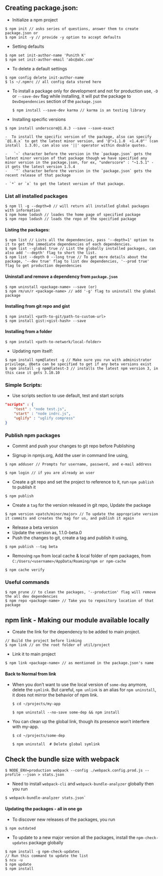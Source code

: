## Creating package.json:

- Initialize a npm project
```
$ npm init // asks series of questions, answer them to create package.json or
$ npm init -y // provide -y option to accept defaults
```

- Setting defaults
```
$ npm set init-author-name 'Punith K'
$ npm set init-author-email 'abc@abc.com'
```

- To delete a default settings
```
$ npm config delete init-author-name
$ ls ~/.npmrc // all config data stored here
```

- To install a package only for development and not for production use, `-D` or `--save-dev`
	flag while installing, it will put the package to `DevDependencies` section of the `package.json`
	```
	$ npm install --save-dev karma // karma is an testing library
	```

- Installing specific versions
```
$ npm install underscore@1.8.3 --save --save-exact
```
	-  To install the specific version of the package, also can specify `@1.8.x` to get the latest minor version, and '@">1.1.0  <1.4.0"' (can install 	1.3.0), can also use '||' operator within double quotes.

	-	`~` character before the version in the `package.json` gets the latest minor version of that package though we have specified any minor version in the package.json, for ex, "underscore" : "~1.5.1" - it gets the latest version 1.5.4
	-	`^` character before the version in the `package.json` gets the recent release of that package

	- `*` or `x` to get the latest version of that package.

### List all installed packages
```
$ npm ll -g --depth=0 // will return all installed global packages with information
$ npm home lodash // loades the home page of specified package
$ npm repo lodash // loads the repo of the specified package
```

#### Listing the packages:
```
$ npm list // Lists all the dependencies, pass '--depth=1' option to it to get the immediate dependencies of each dependencies.
$ npm list --global true // List the globally installed packages, can also add '--depth' flag to short the list.
$ npm list --depth 0 --long true // To get more details about the package, '--dev true' flag to list dev dependencies, '--prod true' flag to get production dependencies
```

#### Uninstall and remove a dependency from `package.json`
```
$ npm uninstall <package-name> --save (or)
$ npm rm/un/r <package-name> // add '-g' flag to uninstall the global package
```



#### Installing from git repo and gist
```
$ npm install <path-to-git/path-to-custom-url>
$ npm install gist:<gist-hash> --save
```

#### Installing from a folder
```
$ npm install <path-to-network/local-folder>
```

- Updating npm itself:
```
$ npm install npm@latest -g // Make sure you run with administrator privilege, @beta can be specified to get if any beta versions exist
$ npm install -g npm@latest-3 // installs the latest npm version 3, in this case it gets 3.10.10
```

### Simple Scripts:
- Use scripts section to use default, test and start scripts
```json
"scripts" : {
	"test" : "node test.js",
	"start" : "node indrc.js",
	"uglify" : "uglify compress"
}
```

### Publish npm packages

- Commit and push your changes to git repo before Publishing

- Signup in npmjs.org, Add the user in command line using,
```
$ npm adduser // Prompts for username, password, and e-mail address

$ npm login // if you are already an user
```

- Create a git repo and set the project to reference to it, run `npm publish` to publish it
```
$ npm publish
```

- Create a `tag` for the version released in git repo, Update the package
```
$ npm version <patch/minor/major> // To update the appropriate version it commits and creates the tag for us, and publish it again
```

- Release a beta version
- Update the version as, 1.1.0-beta.0
- Push the changes to git, create a tag and publish it using,
```
$ npm publish --tag beta
```

- Removing `npm` from local cache & local folder of npm packages, from `C:/Users/<username>/AppData/Roaming/npm or npm-cache`
```
$ npm cache verify
```

### Useful commands
```
$ npm prune // to clean the packages, '--production' flag will remove the all dev dependencies
$ npm repo <package-name> // Take you to repository location of that package
```

## npm link - Making our module available locally

- Create the link for the dependency to be added to main project.
```
// Build the project before linking
$ npm link // on the root folder of util/project
```

- Link it to main project
```
$ npm link <package-name> // as mentioned in the package.json's name
```

#### Back to Normal from link

- When you don’t want to use the local version of `some-dep` anymore,
	delete the `symlink`. But careful, `npm unlink` is an alias for `npm uninstall`,
	it does not mirror the behavior of npm link.
	```
	$ cd ~/projects/my-app

	$ npm uninstall --no-save some-dep && npm install 	
	```

- You can clean up the global link, though its presence won’t interfere with my-app.
	```
	$ cd ~/projects/some-dep

	$ npm uninstall  # Delete global symlink
	```

## Check the bundle size with webpack

```
$ NODE_ENV=production webpack --config ./webpack.config.prod.js --profile --json > stats.json
```

- Need to install `webpack-cli` and `webpack-bundle-analyzer` globally
	then you run

```
$ webpack-bundle-analyzer stats.json`
```

#### Updating the packages - all in one go

- To discover new releases of the packages, you run
```
$ npm outdated
```

- To update to a new major version all the packages, install the `npm-check-updates` package globally
```
$ npm install -g npm-check-updates
// Run this command to update the list
$ ncu -u
$ npm update
$ npm install
```

